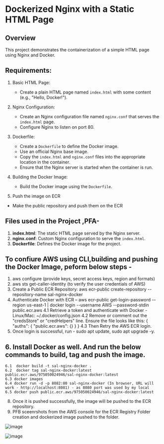 # Dockerized Nginx with a Static HTML Page

## Overview
This project demonstrates the containerization of a simple HTML page using Nginx and Docker.

## Requirements:

1. Basic HTML Page:
   - Create a plain HTML page named `index.html` with some content (e.g., "Hello, Docker!").

2. Nginx Configuration:
   - Create an Nginx configuration file named `nginx.conf` that serves the `index.html` page.
   - Configure Nginx to listen on port 80.

3. Dockerfile:
   - Create a `Dockerfile` to define the Docker image.
   - Use an official Nginx base image.
   - Copy the `index.html` and `nginx.conf` files into the appropriate location in the container.
   - Ensure that the Nginx server is started when the container is run.

4. Building the Docker Image:
   - Build the Docker image using the `Dockerfile`.

5. Push the image on ECR
  - Make the public repository and push them on the ECR

## Files used in the Project ,PFA- 
1. **index.html**: The static HTML page served by the Nginx server.
2. **nginx.conf**: Custom Nginx configuration to serve the `index.html`.
3. **Dockerfile**: Defines the Docker image for the project.

## To confiure AWS using CLI,building and pushing the Docker Image, peform below steps - 
1. aws configure (provide keys, secret access keys, region and formats)
2. aws sts get-caller-identity (to verify the user credentials of AWS)
3.	Create a Public ECR Repository:
aws ecr-public create-repository --repository-name sal-nginx-docker
4.	Authenticate Docker with ECR – 
aws ecr-public get-login-password --region us-east-1 | docker login --username AWS --password-stdin public.ecr.aws 
    4.1	Retrieve a token and authenticate with Docker - Linux/Mac: ~/.docker/config.json
    4.2	Remove or comment out the "credsStore" or "credHelpers" line. Ensure the file looks like this:
    {
        "auths": {
            "public.ecr.aws": {}
        }
    }
    4.3	Then Retry the AWS ECR login.
5.	Once login is successful, run - sudo apt update, sudo apt upgrade -y.
## 6.	Install Docker as well. And run the below commands to build, tag and push the image.
    6.1	 docker build -t sal-nginx-docker .
    6.2	 docker tag sal-nginx-docker:latest public.ecr.aws/975050024946/sal-nginx-docker:latest 
    6.3	docker images
    6.4	docker run -d -p 8082:80 sal-nginx-docker (In browser, URL will work - http://localhost:8081) - as 8080 port was used by my local 
    6.5	docker push public.ecr.aws/975050024946/sal-nginx-docker:latest	
8.	Once it is pushed successfully, the image will be pushed to the ECR repository.
9.	PFB sceenrshots from the AWS console for the ECR Registry Folder creation and dockerized image pushed to the folder.

   ![image](https://github.com/user-attachments/assets/2cc84cbf-b462-4f46-b5f7-3c8eb6ea8124)

   ![image](https://github.com/user-attachments/assets/6dc8273e-c1a9-4f18-b7ba-669ab33a064f)




